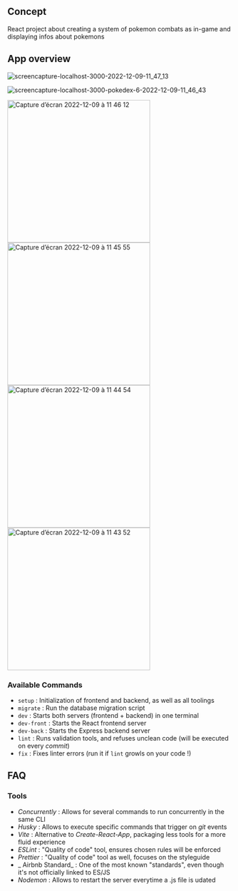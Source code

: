 ## Concept
React project about creating a system of pokemon combats as in-game and displaying infos about pokemons

## App overview

![screencapture-localhost-3000-2022-12-09-11_47_13](https://user-images.githubusercontent.com/104623376/206688005-4f635370-0359-4f4f-93f9-30c6db28b4e1.png)

![screencapture-localhost-3000-pokedex-6-2022-12-09-11_46_43](https://user-images.githubusercontent.com/104623376/206688017-b0c83307-1299-47e5-add1-3c807bfe180e.png)

<img width="320" alt="Capture d’écran 2022-12-09 à 11 46 12" src="https://user-images.githubusercontent.com/104623376/206688067-ae90c2b3-d590-4bdf-9da6-39b06b80bedf.png">

<img width="320" alt="Capture d’écran 2022-12-09 à 11 45 55" src="https://user-images.githubusercontent.com/104623376/206688101-08c96ad7-fc15-44a9-8036-36cc3a2ed90e.png">

<img width="320" alt="Capture d’écran 2022-12-09 à 11 44 54" src="https://user-images.githubusercontent.com/104623376/206688120-d6744db6-4922-4bfb-a6f5-f1b0e420c479.png">

<img width="320" alt="Capture d’écran 2022-12-09 à 11 43 52" src="https://user-images.githubusercontent.com/104623376/206688151-7862fcf7-0930-4daf-8899-3826dd832529.png">


### Available Commands

- `setup` : Initialization of frontend and backend, as well as all toolings
- `migrate` : Run the database migration script
- `dev` : Starts both servers (frontend + backend) in one terminal
- `dev-front` : Starts the React frontend server
- `dev-back` : Starts the Express backend server
- `lint` : Runs validation tools, and refuses unclean code (will be executed on every _commit_)
- `fix` : Fixes linter errors (run it if `lint` growls on your code !)

## FAQ

### Tools

- _Concurrently_ : Allows for several commands to run concurrently in the same CLI
- _Husky_ : Allows to execute specific commands that trigger on _git_ events
- _Vite_ : Alternative to _Create-React-App_, packaging less tools for a more fluid experience
- _ESLint_ : "Quality of code" tool, ensures chosen rules will be enforced
- _Prettier_ : "Quality of code" tool as well, focuses on the styleguide
- _ Airbnb Standard_ : One of the most known "standards", even though it's not officially linked to ES/JS
- _Nodemon_ : Allows to restart the server everytime a .js file is udated

